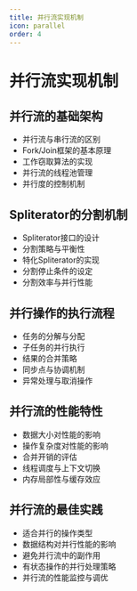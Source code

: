 ```yaml
---
title: 并行流实现机制
icon: parallel
order: 4
---
```


# 并行流实现机制

## 并行流的基础架构

- 并行流与串行流的区别
- Fork/Join框架的基本原理
- 工作窃取算法的实现
- 并行流的线程池管理
- 并行度的控制机制

## Spliterator的分割机制

- Spliterator接口的设计
- 分割策略与平衡性
- 特化Spliterator的实现
- 分割停止条件的设定
- 分割效率与并行性能

## 并行操作的执行流程

- 任务的分解与分配
- 子任务的并行执行
- 结果的合并策略
- 同步点与协调机制
- 异常处理与取消操作

## 并行流的性能特性

- 数据大小对性能的影响
- 操作复杂度对性能的影响
- 合并开销的评估
- 线程调度与上下文切换
- 内存局部性与缓存效应

## 并行流的最佳实践

- 适合并行的操作类型
- 数据结构对并行性能的影响
- 避免并行流中的副作用
- 有状态操作的并行处理策略
- 并行流的性能监控与调优
